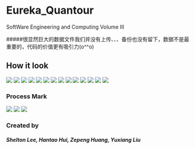 # Eureka_Quantour

SoftWare Engineering and Computing Volume III

#####很显然巨大的数据文件我们并没有上传、、、备份也没有留下，数据不是最重要的，代码的价值更有吸引力(o^^o)

## How it look

<img src="Products/images/1.jp2">

<img src="Products/images/2.jp2">

<img src="Products/images/3.jp2">

<img src="Products/images/4.jp2">

<img src="Products/images/5.jp2">

<img src="Products/images/6.jp2">

<img src="Products/images/7.jp2">

<img src="Products/images/8.jp2">

<img src="Products/images/9.jp2">

<img src="Products/images/10.jp2">

<img src="Products/images/11.jp2">

<img src="Products/images/12.jp2">

<img src="Products/images/13.jp2">

<img src="Products/images/14.jp2">

### Process Mark

<img src="Products/images/15.jp2">

<img src="Products/images/16.jp2">

<img src="Products/images/17.jp2">

### Created by

##### Shelton Lee, Hantao Hui, Zepeng Huang, Yuxiang Liu

